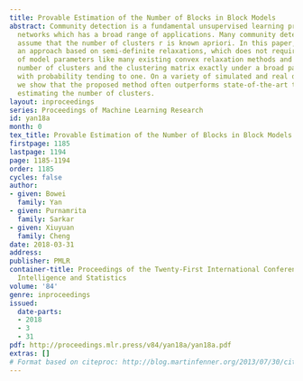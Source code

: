 ```yaml
---
title: Provable Estimation of the Number of Blocks in Block Models
abstract: Community detection is a fundamental unsupervised learning problem for unlabeled
  networks which has a broad range of applications. Many community detection algorithms
  assume that the number of clusters r is known apriori. In this paper, we propose
  an approach based on semi-definite relaxations, which does not require prior knowledge
  of model parameters like many existing convex relaxation methods and recovers the
  number of clusters and the clustering matrix exactly under a broad parameter regime,
  with probability tending to one. On a variety of simulated and real data experiments,
  we show that the proposed method often outperforms state-of-the-art techniques for
  estimating the number of clusters.
layout: inproceedings
series: Proceedings of Machine Learning Research
id: yan18a
month: 0
tex_title: Provable Estimation of the Number of Blocks in Block Models
firstpage: 1185
lastpage: 1194
page: 1185-1194
order: 1185
cycles: false
author:
- given: Bowei
  family: Yan
- given: Purnamrita
  family: Sarkar
- given: Xiuyuan
  family: Cheng
date: 2018-03-31
address: 
publisher: PMLR
container-title: Proceedings of the Twenty-First International Conference on Artificial
  Intelligence and Statistics
volume: '84'
genre: inproceedings
issued:
  date-parts:
  - 2018
  - 3
  - 31
pdf: http://proceedings.mlr.press/v84/yan18a/yan18a.pdf
extras: []
# Format based on citeproc: http://blog.martinfenner.org/2013/07/30/citeproc-yaml-for-bibliographies/
---
```

